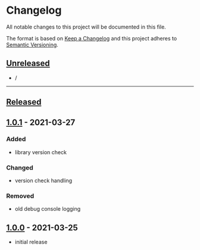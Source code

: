 # Changelog

All notable changes to this project will be documented in this file.

The format is based on [Keep a Changelog][keep a changelog] and this project adheres to [Semantic Versioning][semantic versioning].

## [Unreleased]

- /

---

## [Released]

## [1.0.1] - 2021-03-27

### Added
- library version check

### Changed
- version check handling

### Removed
- old debug console logging


## [1.0.0] - 2021-03-25
- initial release


<!-- Links -->
[keep a changelog]: https://keepachangelog.com/
[semantic versioning]: https://semver.org/

<!-- Versions -->
[unreleased]: https://github.com/RLNT/bl2_deathtrapshield/compare/v1.0.0...HEAD
[released]: https://github.com/RLNT/bl2_deathtrapshield/releases
[1.0.1]: https://github.com/RLNT/bl2_deathtrapshield/compare/v1.0.0..v1.0.1
[1.0.0]: https://github.com/RLNT/bl2_deathtrapshield/releases/v1.0.0
